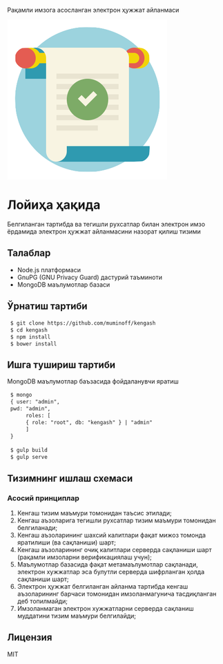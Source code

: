 Рақамли имзога асосланган электрон ҳужжат айланмаси

![alt text](logo.png "Kengash")

# Лойиҳа ҳақида
Белгиланган тартибда ва тегишли рухсатлар билан электрон имзо ёрдамида электрон ҳужжат айланмасини назорат қилиш тизими

## Талаблар
 * Node.js платформаси
 * GnuPG (GNU Privacy Guard) дастурий таъминоти
 * MongoDB маълумотлар базаси

## Ўрнатиш тартиби
```
 $ git clone https://github.com/muminoff/kengash
 $ cd kengash
 $ npm install
 $ bower install
```

## Ишга тушириш тартиби
MongoDB маълумотлар баъзасида фойдаланувчи яратиш
```
 $ mongo
 { user: "admin",
 pwd: "admin",
      roles: [
      { role: "root", db: "kengash" } | "admin"
      ]
 }

 $ gulp build
 $ gulp serve
```

## Тизимнинг ишлаш схемаси
### Асосий принциплар
 1. Кенгаш тизим маъмури томонидан таъсис этилади;
 2. Кенгаш аъзоларига тегишли рухсатлар тизим маъмури томонидан белгиланади;
 3. Кенгаш аъзоларининг шахсий калитлари фақат мижоз томонда яратилиши (ва сақланиши) шарт;
 4. Кенгаш аъзоларининг очиқ калитлари серверда сақланиши шарт (рақамли имзоларни верификациялаш учун);
 5. Маълумотлар базасида фақат метамаълумотлар сақланади, электрон хужжатлар эса булутли серверда шифрланган ҳолда сақланиши шарт;
 6. Электрон ҳужжат белгиланган айланма тартибда кенгаш аъзоларининг барчаси
    томонидан имзоланмагунича тасдиқланган деб топилмайди;
 7. Имзоланмаган электрон хужжатларни серверда сақланиш муддатини тизим маъмури
    белгилайди;

## Лицензия
MIT

